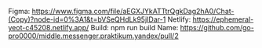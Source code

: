 Figma: https://www.figma.com/file/aEGXJYkATTtrQgkDag2hA0/Chat-(Copy)?node-id=0%3A1&t=bVSeQHdLk95jIDar-1
Netlify: https://ephemeral-yeot-c45208.netlify.app/
Build: npm run build
Name: https://github.com/go-pro0000/middle.messenger.praktikum.yandex/pull/2
